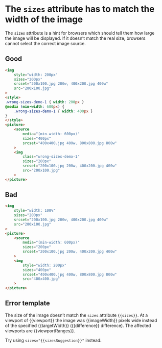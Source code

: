 # The `sizes` attribute has to match the width of the image

The `sizes` attribute is a hint for browsers which should tell them how large the image will be displayed. If it doesn’t match the real size, browsers cannot select the correct image source.

## Good

```html
<img
	style="width: 200px"
	sizes="200px"
	srcset="200x100.jpg 200w, 400x200.jpg 400w"
	src="200x100.jpg"
>
<style>
.wrong-sizes-demo-1 { width: 200px }
@media (min-width: 600px) {
	.wrong-sizes-demo-1 { width: 400px }
}
</style>
<picture>
	<source
		media="(min-width: 600px)"
		sizes="400px"
		srcset="400x400.jpg 400w, 800x800.jpg 800w"
	>
	<img
		class="wrong-sizes-demo-1"
		sizes="200px"
		srcset="200x100.jpg 200w, 400x200.jpg 400w"
		src="200x100.jpg"
	>
</picture>
```

## Bad

```html
<img
	style="width: 100%"
	sizes="200px"
	srcset="200x100.jpg 200w, 400x200.jpg 400w"
	src="200x100.jpg"
>
<picture>
	<source
		media="(min-width: 600px)"
		sizes="200px"
		srcset="200x100.jpg 200w, 400x200.jpg 400w"
	>
	<img
		style="width: 200px"
		sizes="400px"
		srcset="400x400.jpg 400w, 800x800.jpg 800w"
		src="400x400.jpg"
	>
</picture>
```

## Error template

The size of the image doesn’t match the `sizes` attribute `{{sizes}}`. At a viewport of {{viewport}} the image was {{imageWidth}} pixels wide instead of the specified {{targetWidth}} ({{difference}} difference). The affected viewports are {{viewportRanges}}.

Try using `sizes="{{sizesSuggestion}}"` instead.

